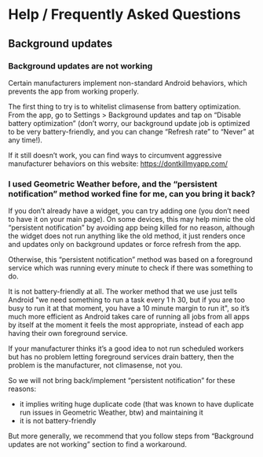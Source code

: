 # Help / Frequently Asked Questions

## Background updates

### Background updates are not working

Certain manufacturers implement non-standard Android behaviors, which prevents the app from working properly.

The first thing to try is to whitelist climasense from battery optimization. From the app, go to Settings > Background updates and tap on “Disable battery optimization” (don’t worry, our background update job is optimized to be very battery-friendly, and you can change “Refresh rate” to “Never” at any time!).

If it still doesn’t work, you can find ways to circumvent aggressive manufacturer behaviors on this website: https://dontkillmyapp.com/


### I used Geometric Weather before, and the “persistent notification” method worked fine for me, can you bring it back?

If you don’t already have a widget, you can try adding one (you don’t need to have it on your main page). On some devices, this may help mimic the old “persistent notification” by avoiding app being killed for no reason, although the widget does not run anything like the old method, it just renders once and updates only on background updates or force refresh from the app.

Otherwise, this “persistent notification” method was based on a foreground service which was running every minute to check if there was something to do.

It is not battery-friendly at all. The worker method that we use just tells Android "we need something to run a task every 1 h 30, but if you are too busy to run it at that moment, you have a 10 minute margin to run it", so it’s much more efficient as Android takes care of running all jobs from all apps by itself at the moment it feels the most appropriate, instead of each app having their own foreground service.

If your manufacturer thinks it’s a good idea to not run scheduled workers but has no problem letting foreground services drain battery, then the problem is the manufacturer, not climasense, not you.

So we will not bring back/implement “persistent notification” for these reasons:
- it implies writing huge duplicate code (that was known to have duplicate run issues in Geometric Weather, btw) and maintaining it
- it is not battery-friendly

But more generally, we recommend that you follow steps from “Background updates are not working” section to find a workaround.
